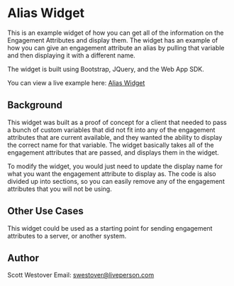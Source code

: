 # Alias Widget
This is an example widget of how you can get all of the information on the Engagement Attributes and display them. The widget has an example of how you can give an engagement attribute an alias by pulling that variable and then displaying it with a different name.

The widget is built using Bootstrap, JQuery, and the Web App SDK.

You can view a live example here: [Alias Widget](https://scottwestover.herokuapp.com/liveengageWidgets/aliasWidget/)

## Background
This widget was built as a proof of concept for a client that needed to pass a bunch of custom variables that did not fit into any of the engagement attributes that are current available, and they wanted the ability to display the correct name for that variable. The widget basically takes all of the engagement attributes that are passed, and displays them in the widget.

To modify the widget, you would just need to update the display name for what you want the engagement attribute to display as. The code is also divided up into sections, so you can easily remove any of the engagement attributes that you will not be using.

## Other Use Cases
This widget could be used as a starting point for sending engagement attributes to a server, or another system.

## Author
Scott Westover
Email: swestover@liveperson.com